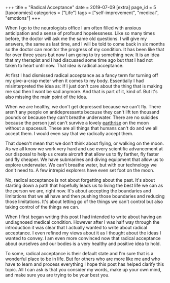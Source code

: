 +++
title = "Radical Acceptance"
date = 2019-07-09
[extra]
page_id = 5
[taxonomies]
categories = ["Life"]
tags = ["self-improvement", "medical", "emotions"]
+++

When I go to the neurologists office I am often filled with anxious anticipation and a sense of profound hopelessness. Like so many times before, the doctor will ask me the same old questions. I will give my answers, the same as last time, and I will be told to come back in six months so the doctor can monitor the progress of my condition. It has been like that for over three years but now I am going to try something new. It is an idea that my therapist and I had discussed some time ago but that I had not taken to heart until now. That idea is radical acceptance. 

<!-- more -->

At first I had dismissed radical acceptance as a fancy term for turning off my give-a-crap meter when it comes to my body. Essentially I had misinterpreted the idea as: If I just don't care about the thing that is making me sad then I wont be sad anymore. And that is part of it, kind of. But it's also missing the main point of the idea.

When we are healthy, we don't get depressed because we can't fly. There aren't any people on antidepressants because they can't lift ten thousand pounds or because they can't breathe underwater. There are no suicides because the person just can't survive a lovely [earthrise](https://www.nasa.gov/multimedia/imagegallery/image_feature_1249.html) on the moon without a spacesuit. These are all things that humans can't do and we all accept them. I would even say that we radically accept them.

That doesn't mean that we don't think about flying, or walking on the moon. As we all know we work very hard and use every scientific advancement at our disposal to help us create aircraft that allow us to fly farther, fly faster and fly cheaper. We have submarines and diving equipment that allow us to explore underwater. We can't breathe water, but with our technology we don't need to. A few intrepid explorers have even set foot on the moon.

No, radical acceptance is not about forgetting about the past. It's about starting down a path that hopefully leads us to living the best life we can as the person we are, right now. It's about accepting the boundaries and limitations that we all have and then pushing those boundaries and reducing those limitations. It's about letting go of the things we can't control but also taking control of the things we can.

When I first began writing this post I had intended to write about having an undiagnosed medical condition. However after I was half way through the introduction it was clear that I actually wanted to write about radical acceptance. I even refined my views about it as I thought about the ideas I wanted to convey. I am even more convinced now that radical acceptance about ourselves and our bodies is a very healthy and positive idea to hold.

To some, radical acceptance is their default state and I'm sure that is a wonderful place to be in life. But for others who are more like me and who have to learn and process everything I hope this post has helped clarify this topic. All I can ask is that you consider my words, make up your own mind, and make sure you are trying to be your best you.
